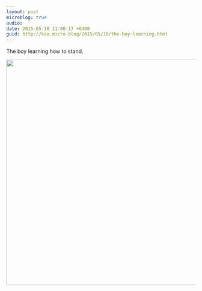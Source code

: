 ```yaml
---
layout: post
microblog: true
audio: 
date: 2015-05-18 11:00:17 +0400
guid: http://kaa.micro.blog/2015/05/18/the-boy-learning.html
---
```

The boy learning how to stand.

<img src="http://www.kaa.bz/uploads/2018/31801c645b.jpg" width="600" height="600" />

